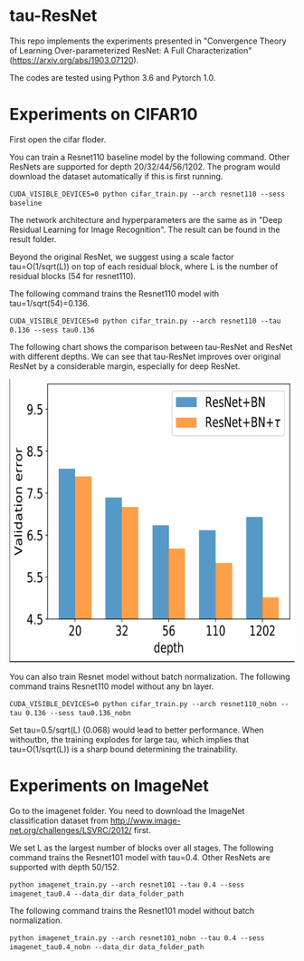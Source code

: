 # tau-ResNet

This repo implements the experiments presented in "Convergence Theory of Learning Over-parameterized ResNet: A Full Characterization" (https://arxiv.org/abs/1903.07120).

The codes are tested using Python 3.6 and Pytorch 1.0.

# Experiments on CIFAR10

First open the cifar floder.

You can train a Resnet110 baseline model by the following command. Other ResNets are supported for depth 20/32/44/56/1202. The program would download the dataset automatically if this is first running.

```
CUDA_VISIBLE_DEVICES=0 python cifar_train.py --arch resnet110 --sess baseline
```

The network architecture and hyperparameters are the same as in "Deep Residual Learning for Image Recognition". The result can be found in the result folder. 

Beyond the original ResNet, we suggest using a scale factor tau=O(1/sqrt(L)) on top of each residual block, where L is the number of residual blocks (54 for resnet110). 

The following command trains the Resnet110 model with tau=1/sqrt(54)=0.136.

```
CUDA_VISIBLE_DEVICES=0 python cifar_train.py --arch resnet110 --tau 0.136 --sess tau0.136
```

The following chart shows the comparison between tau-ResNet and ResNet with different depths. We can see that tau-ResNet improves over original ResNet by a considerable margin, especially for deep ResNet.

<img src="cifar-bn.png" width="650" height="500">

You can also train Resnet model without batch normalization. The following command trains Resnet110 model without any bn layer.

```
CUDA_VISIBLE_DEVICES=0 python cifar_train.py --arch resnet110_nobn --tau 0.136 --sess tau0.136_nobn
```

Set tau=0.5/sqrt(L) (0.068) would lead to better performance. When withoutbn, the training explodes for large tau, which implies that tau=O(1/sqrt(L)) is a sharp bound determining the trainability.

# Experiments on ImageNet

Go to the imagenet folder. You need to download the ImageNet classification dataset from http://www.image-net.org/challenges/LSVRC/2012/ first.

We set L as the largest number of blocks over all stages. The following command trains the Resnet101 model with tau=0.4. Other ResNets are supported with depth 50/152. 

```
python imagenet_train.py --arch resnet101 --tau 0.4 --sess imagenet_tau0.4 --data_dir data_folder_path
```

The following command trains the Resnet101 model without batch normalization.

```
python imagenet_train.py --arch resnet101_nobn --tau 0.4 --sess imagenet_tau0.4_nobn --data_dir data_folder_path
```
